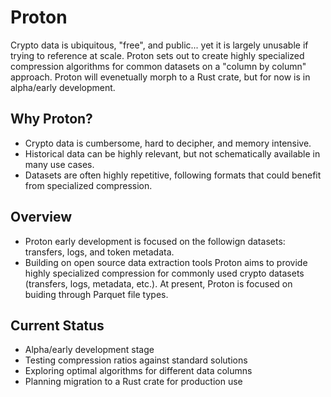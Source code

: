 # Proton
Crypto data is ubiquitous, "free", and public... yet it is largely unusable if trying to reference at scale.
Proton sets out to create highly specialized compression algorithms for common datasets on a "column by column" approach.
Proton will evenetually morph to a Rust crate, but for now is in alpha/early development.

## Why Proton?
- Crypto data is cumbersome, hard to decipher, and memory intensive.
- Historical data can be highly relevant, but not schematically available in many use cases.
- Datasets are often highly repetitive, following formats that could benefit from specialized compression.

## Overview
- Proton early development is focused on the followign datasets: transfers, logs, and token metadata.
- Building on open source data extraction tools Proton aims to provide highly specialized compression for commonly used crypto datasets (transfers, logs, metadata, etc.). At present, Proton is focused on buiding through Parquet file types.

## Current Status
- Alpha/early development stage
- Testing compression ratios against standard solutions
- Exploring optimal algorithms for different data columns
- Planning migration to a Rust crate for production use
